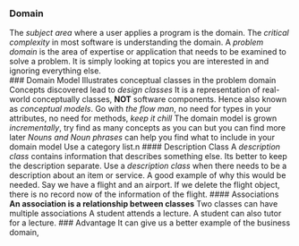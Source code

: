### Domain

The *subject area* where a user applies a program is the domain. The
*critical complexity* in most software is understanding the domain. A
*problem domain* is the area of expertise or application that needs to
be examined to solve a problem. It is simply looking at topics you are
interested in and ignoring everything else.\
​### Domain Model Illustrates conceptual classes in the problem domain
Concepts discovered lead to *design classes* It is a representation of
real-world conceptually classes, **NOT** software components. Hence also
known as *conceptual models*. Go with *the flow man*, no need for types
in your attributes, no need for methods, *keep it chill* The domain
model is grown *incrementally*, try find as many concepts as you can but
you can find more later *Nouns and Noun phrases* can help you find what
to include in your domain model Use a category list.n \#### Description
Class A *description class* contains information that describes
something else. Its better to keep the description separate. Use a
*description class* when there needs to be a description about an item
or service. A good example of why this would be needed. Say we have a
flight and an airport. If we delete the flight object, there is no
record now of the information of the flight. \#### Associations **An
association is a relationship between classes** Two classes can have
multiple associations A student attends a lecture. A student can also
tutor for a lecture. \### Advantage It can give us a better example of
the business domain,
